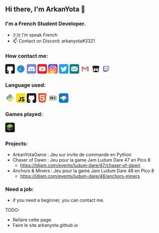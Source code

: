 ## Hi there, I'm ArkanYota 👋

### I'm a French Student Developer. 
- 🇫🇷 I’m speak French
- 📫 Contact on Discord: arkanyota#3321

### How contact me: 

[<img src="Images/github.svg" alt="drawing" width="30px"/>](http://github.com/ARKANYOTA/)
[<img src="Images/safari.svg" alt="drawing" width="30px"/>](http://arkan-yota.github.io/)
<img src="Images/discord.svg" alt="drawing" width="30px"/>
[<img src="Images/youtube.svg" alt="drawing" width="30px"/>](https://www.youtube.com/channel/UC44p7IFHS8WK7CF3zSv38QA/)
[<img src="Images/instagram.svg" alt="drawing" width="30px"/>](http://www.instagram.com/arkanyota/)
[<img src="Images/twitter.svg" alt="drawing" width="30px"/>](https://twitter.com/arkanyota/)
[<img src="Images/email.svg" alt="drawing" width="30px"/>](mailto:arkanyota@icloud.com)
[<img src="Images/gmail.svg" alt="drawing" width="30px"/>](mailto:lesarktime@gmail.com)
[<img src="Images/itch_io.svg" alt="drawing" width="30px"/>](https://arkanyota.itch.io/)
[<img src="Images/twitch.svg" alt="drawing" width="30px"/>](https://www.twitch.tv/arkanyota)

### Language used: 
<img src="Images/python.svg" alt="drawing" width="30px"/> <img src="Images/javascript.svg" alt="drawing" width="30px"/> <img src="Images/github.svg" alt="drawing" width="30px"/> <img src="Images/html5.svg" alt="drawing" width="30px"/> <img src="Images/markdown.svg" alt="drawing" width="30px"/> <img src="Images/pico8.2.svg" alt="drawing" width="30px"/>

### Games played:
<img src="Images/minecraft.svg" alt="drawing" width="30px"/>

### Projects:
- ArkanYotaGame : Jeu sur invite de commande en Python
- Chaser of Dawn : Jeu pour la game Jam Ludum Dare 47 en Pico 8
  - https://ldjam.com/events/ludum-dare/47/chaser-of-dawn
- Anchors & Miners : Jeu pour la game Jam Ludum Dare 48 en Pico 8
  - https://ldjam.com/events/ludum-dare/48/anchors-miners
### Need a job:
- if you need a beginner, you can contact me. 

TODO: 
- Refaire cette page.
- Faire le site arkanyota.github.io
